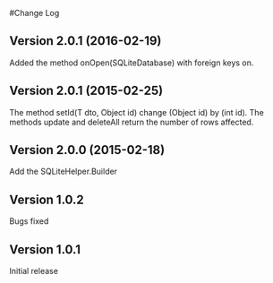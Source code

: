 #Change Log

Version 2.0.1 (2016-02-19)
-------------

Added the method onOpen(SQLiteDatabase) with foreign keys on.

Version 2.0.1 (2015-02-25)
-------------

The method setId(T dto, Object id) change (Object id) by (int id).
The methods update and deleteAll return the number of rows affected.

Version 2.0.0 (2015-02-18)
-------------

Add the SQLiteHelper.Builder

Version 1.0.2
-------------

Bugs fixed

Version 1.0.1
-------------

Initial release